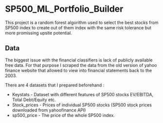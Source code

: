 # SP500_ML_Portfolio_Builder
This project is a random forest algorithm used to select the best stocks from SP500 index to create out of them index with the same risk tolerance but more promissing upsite potential.

## Data
The biggest issue with the financial classifiers is lack of publicly available free data. For that purpose I scraped the data from the old version of yahoo finance website that allowed to view into financial statements back to the 2003. 

There are 4 datasets that I prepared beforehand :
* Keystats - Dataset with different features of SP500 stocks EV/EBITDA, Total Debt/Equity etc.
* Stock_prices - Prices of individual SP500 stocks (SP500 stock prices downloaded from yahoofinance API)
* sp500_price - The price of the whole SP500 index.


